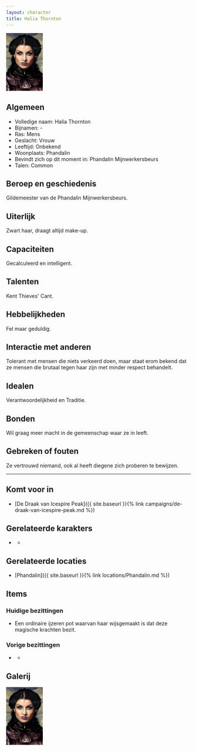 ```yaml
---
layout: character
title: Halia Thornton
---
```


<img src="../images/Halia Thornton.jpg" alt="Halia Thornton" width=100>

## Algemeen
* Volledige naam: Halia Thornton
* Bijnamen: -
* Ras: Mens
* Geslacht: Vrouw
* Leeftijd: Onbekend
* Woonplaats: Phandalin
* Bevindt zich op dit moment in: Phandalin Mijnwerkersbeurs
* Talen: Common

## Beroep en geschiedenis
Gildemeester van de Phandalin Mijnwerkersbeurs.

## Uiterlijk
Zwart haar, draagt altijd make-up.

## Capaciteiten
Gecalculeerd en intelligent.

## Talenten
Kent Thieves' Cant.

## Hebbelijkheden
Fel maar geduldig.

## Interactie met anderen
Tolerant met mensen die niets verkeerd doen, maar staat erom bekend dat ze mensen die brutaal tegen haar zijn met minder respect behandelt.

## Idealen
Verantwoordelijkheid en Traditie.

## Bonden
Wil graag meer macht in de gemeenschap waar ze in leeft.

## Gebreken of fouten
Ze vertrouwd niemand, ook al heeft diegene zich proberen te bewijzen.

---

## Komt voor in
* [De Draak van Icespire Peak]({{ site.baseurl }}{% link campaigns/de-draak-van-icespire-peak.md %})

## Gerelateerde karakters
* -

## Gerelateerde locaties
* [Phandalin]({{ site.baseurl }}{% link locations/Phandalin.md %})

## Items

### Huidige bezittingen
* Een ordinaire ijzeren pot waarvan haar wijsgemaakt is dat deze magische krachten bezit.

### Vorige bezittingen
* -

## Galerij
<img src="../images/Halia Thornton.jpg" alt="Halia Thornton" width=100>
